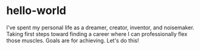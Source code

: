 # hello-world

I've spent my personal life as a dreamer, creator, inventor, and noisemaker. Taking first steps toward finding a career where I can professionally flex those muscles. Goals are for achieving. Let's do this!
